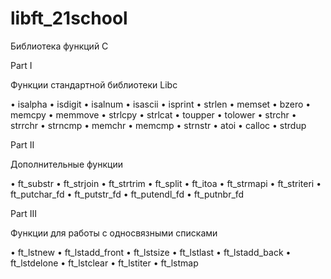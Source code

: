 # libft_21school

Библиотека функций С 

Part I 

Функции стандартной библиотеки Libc

• isalpha • isdigit • isalnum • isascii • isprint • strlen • memset • bzero 
• memcpy • memmove • strlcpy • strlcat • toupper • tolower • strchr • strrchr 
• strncmp • memchr • memcmp • strnstr • atoi • calloc • strdup

Part II

Дополнительные функции 

• ft_substr • ft_strjoin • ft_strtrim • ft_split • ft_itoa • ft_strmapi 
• ft_striteri • ft_putchar_fd • ft_putstr_fd • ft_putendl_fd • ft_putnbr_fd

Part III 

Функции для работы с односвязными списками

• ft_lstnew • ft_lstadd_front • ft_lstsize 
• ft_lstlast • ft_lstadd_back • ft_lstdelone 
• ft_lstclear • ft_lstiter • ft_lstmap
